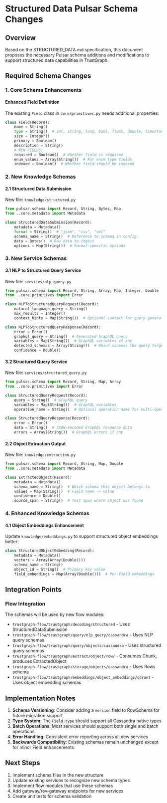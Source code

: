 # Structured Data Pulsar Schema Changes

## Overview

Based on the STRUCTURED_DATA.md specification, this document proposes the necessary Pulsar schema additions and modifications to support structured data capabilities in TrustGraph.

## Required Schema Changes

### 1. Core Schema Enhancements

#### Enhanced Field Definition
The existing `Field` class in `core/primitives.py` needs additional properties:

```python
class Field(Record):
    name = String()
    type = String()  # int, string, long, bool, float, double, timestamp
    size = Integer()
    primary = Boolean()
    description = String()
    # NEW FIELDS:
    required = Boolean()  # Whether field is required
    enum_values = Array(String())  # For enum type fields
    indexed = Boolean()  # Whether field should be indexed
```

### 2. New Knowledge Schemas

#### 2.1 Structured Data Submission
New file: `knowledge/structured.py`

```python
from pulsar.schema import Record, String, Bytes, Map
from ..core.metadata import Metadata

class StructuredDataSubmission(Record):
    metadata = Metadata()
    format = String()  # "json", "csv", "xml"
    schema_name = String()  # Reference to schema in config
    data = Bytes()  # Raw data to ingest
    options = Map(String())  # Format-specific options
```

### 3. New Service Schemas

#### 3.1 NLP to Structured Query Service
New file: `services/nlp_query.py`

```python
from pulsar.schema import Record, String, Array, Map, Integer, Double
from ..core.primitives import Error

class NLPToStructuredQueryRequest(Record):
    natural_language_query = String()
    max_results = Integer()
    context_hints = Map(String())  # Optional context for query generation

class NLPToStructuredQueryResponse(Record):
    error = Error()
    graphql_query = String()  # Generated GraphQL query
    variables = Map(String())  # GraphQL variables if any
    detected_schemas = Array(String())  # Which schemas the query targets
    confidence = Double()
```

#### 3.2 Structured Query Service
New file: `services/structured_query.py`

```python
from pulsar.schema import Record, String, Map, Array
from ..core.primitives import Error

class StructuredQueryRequest(Record):
    query = String()  # GraphQL query
    variables = Map(String())  # GraphQL variables
    operation_name = String()  # Optional operation name for multi-operation documents

class StructuredQueryResponse(Record):
    error = Error()
    data = String()  # JSON-encoded GraphQL response data
    errors = Array(String())  # GraphQL errors if any
```

#### 2.2 Object Extraction Output
New file: `knowledge/extraction.py`

```python
from pulsar.schema import Record, String, Map, Double
from ..core.metadata import Metadata

class ExtractedObject(Record):
    metadata = Metadata()
    schema_name = String()  # Which schema this object belongs to
    values = Map(String())  # Field name -> value
    confidence = Double()
    source_span = String()  # Text span where object was found
```

### 4. Enhanced Knowledge Schemas

#### 4.1 Object Embeddings Enhancement
Update `knowledge/embeddings.py` to support structured object embeddings better:

```python
class StructuredObjectEmbedding(Record):
    metadata = Metadata()
    vectors = Array(Array(Double()))
    schema_name = String()
    object_id = String()  # Primary key value
    field_embeddings = Map(Array(Double()))  # Per-field embeddings
```

## Integration Points

### Flow Integration

The schemas will be used by new flow modules:
- `trustgraph-flow/trustgraph/decoding/structured` - Uses StructuredDataSubmission
- `trustgraph-flow/trustgraph/query/nlp_query/cassandra` - Uses NLP query schemas
- `trustgraph-flow/trustgraph/query/objects/cassandra` - Uses structured query schemas
- `trustgraph-flow/trustgraph/extract/object/row/` - Consumes Chunk, produces ExtractedObject
- `trustgraph-flow/trustgraph/storage/objects/cassandra` - Uses Rows schema
- `trustgraph-flow/trustgraph/embeddings/object_embeddings/qdrant` - Uses object embedding schemas

## Implementation Notes

1. **Schema Versioning**: Consider adding a `version` field to RowSchema for future migration support
2. **Type System**: The `Field.type` should support all Cassandra native types
3. **Batch Operations**: Most services should support both single and batch operations
4. **Error Handling**: Consistent error reporting across all new services
5. **Backwards Compatibility**: Existing schemas remain unchanged except for minor Field enhancements

## Next Steps

1. Implement schema files in the new structure
2. Update existing services to recognize new schema types
3. Implement flow modules that use these schemas
4. Add gateway/rev-gateway endpoints for new services
5. Create unit tests for schema validation